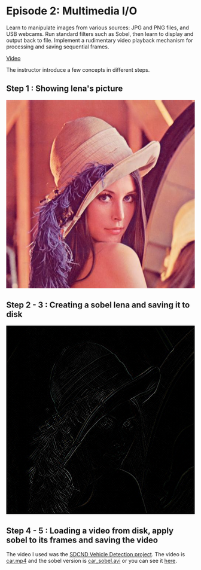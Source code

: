 # Episode 2: Multimedia I/O

Learn to manipulate images from various sources: JPG and PNG files, and USB webcams. Run standard filters such as Sobel, then learn to display and output back to file. Implement a rudimentary video playback mechanism for processing and saving sequential frames.

[Video](https://www.youtube.com/watch?v=PEaNXO5SKsE)

The instructor introduce a few concepts in different steps. 

## Step 1 : Showing lena's picture

![lena](lena.jpg)

## Step 2 - 3 : Creating a sobel lena and saving it to disk

![lena sobel](./lena_sobel.png)

## Step 4 - 5 : Loading a video from disk, apply sobel to its frames and saving the video

The video I used was the [SDCND Vehicle Detection project](https://github.com/darienmt/CarND-Vehicle-Detection-P5). The video is [car.mp4](./car.mp4) and the sobel version is [car_sobel.avi](./car_sobel.avi) or you can see it [here](https://youtu.be/5vSalZv8EJU).



